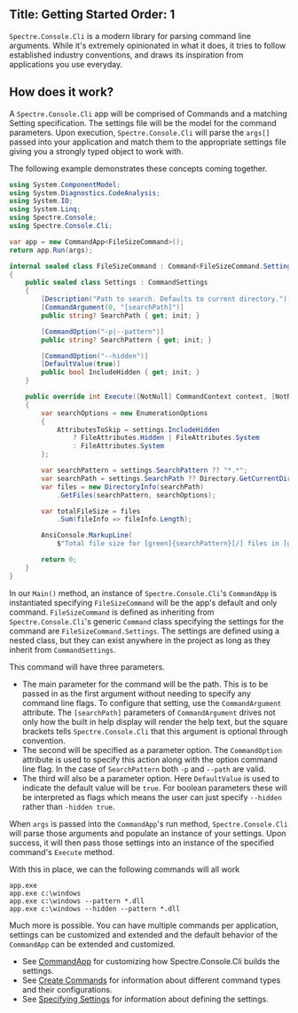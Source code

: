 Title: Getting Started
Order: 1
---

`Spectre.Console.Cli` is a modern library for parsing command line arguments. While it's extremely
opinionated in what it does, it tries to follow established industry conventions, and draws
its inspiration from applications you use everyday.

## How does it work?

A `Spectre.Console.Cli` app will be comprised of Commands and a matching Setting specification. The settings file will be the model for the command parameters. Upon execution, `Spectre.Console.Cli` will parse the `args[]` passed into your application and match them to the appropriate settings file giving you a strongly typed object to work with.

The following example demonstrates these concepts coming together.

```csharp
using System.ComponentModel;
using System.Diagnostics.CodeAnalysis;
using System.IO;
using System.Linq;
using Spectre.Console;
using Spectre.Console.Cli;

var app = new CommandApp<FileSizeCommand>();
return app.Run(args);

internal sealed class FileSizeCommand : Command<FileSizeCommand.Settings>
{
    public sealed class Settings : CommandSettings
    {
        [Description("Path to search. Defaults to current directory.")]
        [CommandArgument(0, "[searchPath]")]
        public string? SearchPath { get; init; }

        [CommandOption("-p|--pattern")]
        public string? SearchPattern { get; init; }

        [CommandOption("--hidden")]
        [DefaultValue(true)]
        public bool IncludeHidden { get; init; }
    }

    public override int Execute([NotNull] CommandContext context, [NotNull] Settings settings)
    {
        var searchOptions = new EnumerationOptions
        {
            AttributesToSkip = settings.IncludeHidden
                ? FileAttributes.Hidden | FileAttributes.System
                : FileAttributes.System
        };

        var searchPattern = settings.SearchPattern ?? "*.*";
        var searchPath = settings.SearchPath ?? Directory.GetCurrentDirectory();
        var files = new DirectoryInfo(searchPath)
            .GetFiles(searchPattern, searchOptions);

        var totalFileSize = files
            .Sum(fileInfo => fileInfo.Length);

        AnsiConsole.MarkupLine(
            $"Total file size for [green]{searchPattern}[/] files in [green]{searchPath}[/]: [blue]{totalFileSize:N0}[/] bytes");

        return 0;
    }
}
```

In our `Main()` method, an instance of `Spectre.Console.Cli`'s  `CommandApp` is instantiated specifying `FileSizeCommand` will be the app's default and only command. `FileSizeCommand` is defined as inheriting from `Spectre.Console.Cli`'s generic `Command` class specifying the settings for the command are `FileSizeCommand.Settings`. The settings are defined  using a nested class, but they can exist anywhere in the project as long as they inherit from `CommandSettings`.

This command will have three parameters.

* The main parameter for the command will be the path. This is to be passed in as the first argument without needing to specify any command line flags. To configure that setting, use the `CommandArgument` attribute. The `[searchPath]` parameters of `CommandArgument` drives not only how the built in help display will render the help text, but the square brackets tells `Spectre.Console.Cli` that this argument is optional through convention.
* The second will be specified as a parameter option. The `CommandOption` attribute is used to specify this action along with the option command line flag. In the case of `SearchPattern` both `-p` and `--path` are valid.
* The third will also be a parameter option. Here `DefaultValue` is used to indicate the default value will be `true`. For boolean parameters these will be interpreted as flags which means the user can just specify `--hidden` rather than `-hidden true`.

When `args` is passed into the `CommandApp`'s run method, `Spectre.Console.Cli` will parse those arguments and populate an instance of your settings. Upon success, it will then pass those settings into an instance of the specified command's `Execute` method.

With this in place, we can the following commands will all work

```text
app.exe
app.exe c:\windows
app.exe c:\windows --pattern *.dll
app.exe c:\windows --hidden --pattern *.dll
```

Much more is possible. You can have multiple commands per application, settings can be customized and extended and the default behavior of the `CommandApp` can be extended and customized.

* See [CommandApp](./commandApp) for customizing how Spectre.Console.Cli builds the settings.
* See [Create Commands](./commands) for information about different command types and their configurations.
* See [Specifying Settings](./settings) for information about defining the settings.
